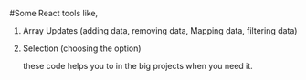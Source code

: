 #Some React tools like, 
1. Array Updates (adding data, removing data, Mapping data, filtering data)
2. Selection (choosing the option)

   these code helps you to in the big projects when you need it.
